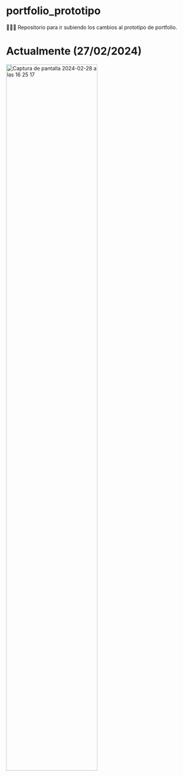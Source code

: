 # portfolio_prototipo
👨🏻‍💻 Repositorio para ir subiendo los cambios al prototipo de portfolio.

# Actualmente (27/02/2024)
<img width="70%" alt="Captura de pantalla 2024-02-28 a las 16 25 17" src="https://github.com/Javilone/javilone.github.io/assets/97972589/450d40aa-08a3-4563-a31b-0db3d3fe748c">
